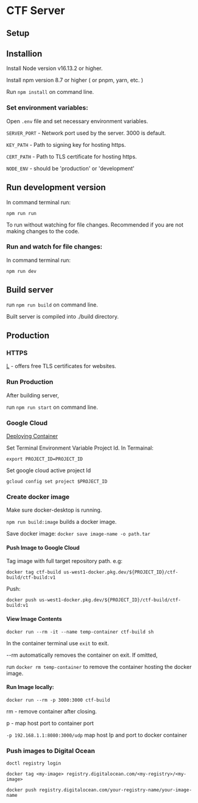 # CTF Server

## Setup

## Installion

Install Node version v16.13.2 or higher.

Install npm version 8.7 or higher ( or pnpm, yarn, etc. )

Run `npm install` on command line.

### Set environment variables:

Open `.env` file and set necessary environment variables.

`SERVER_PORT` - Network port used by the server. 3000 is default.

`KEY_PATH` - Path to signing key for hosting https.

`CERT_PATH` - Path to TLS certificate for hosting https.

`NODE_ENV` - should be 'production' or 'development'

## Run development version

In command terminal run:

`npm run run`

To run without watching for file changes. Recommended if you
are not making changes to the code.

### Run and watch for file changes:

In command terminal run:

`npm run dev` 

## Build server

run `npm run build` on command line.

Built server is compiled into ./build directory.

## Production

### HTTPS

[L](https://letsencrypt.org) - offers free TLS certificates for websites.

### Run Production

After building server,

run `npm run start` on command line.

### Google Cloud

[Deploying Container](https://cloud.google.com/kubernetes-engine/docs/tutorials/hello-app#create_a_repository)

Set Terminal Environment Variable Project Id.
In Termainal:

`export PROJECT_ID=PROJECT_ID`

Set google cloud active project Id

`gcloud config set project $PROJECT_ID`


### Create docker image

Make sure docker-desktop is running.

`npm run build:image` builds a docker image.

Save docker image:
`docker save image-name -o path.tar`


#### Push Image to Google Cloud

Tag image with full target repository path. e.g:

`docker tag ctf-build us-west1-docker.pkg.dev/${PROJECT_ID}/ctf-build/ctf-build:v1`

Push:

`docker push us-west1-docker.pkg.dev/${PROJECT_ID}/ctf-build/ctf-build:v1`

#### View Image Contents

`docker run --rm -it --name temp-container ctf-build sh`

In the container terminal use `exit` to exit.

--rm automatically removes the container on exit. If omitted,

run `docker rm temp-container` to remove the container hosting the docker image.

#### Run Image locally:


`docker run --rm -p 3000:3000 ctf-build`

rm - remove container after closing.

p - map host port to container port

`-p 192.168.1.1:8080:3000/udp`
map host Ip and port to docker container



### Push images to Digital Ocean

`doctl registry login`

`docker tag <my-image> registry.digitalocean.com/<my-registry>/<my-image>`

`docker push registry.digitalocean.com/your-registry-name/your-image-name`